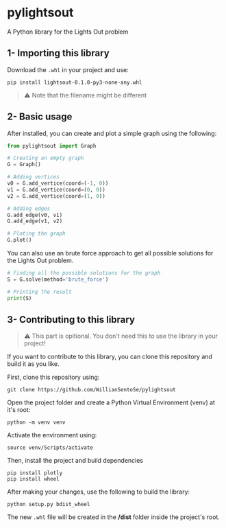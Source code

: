 # pylightsout
A Python library for the Lights Out problem

## 1- Importing this library
Download the `.whl` in your project and use:

```
pip install lightsout-0.1.0-py3-none-any.whl
```

> ⚠️ Note that the filename might be different

## 2- Basic usage
After installed, you can create and plot a simple graph using the following:

```Python
from pylightsout import Graph

# Creating an empty graph
G = Graph()

# Adding vertices
v0 = G.add_vertice(coord=(-1, 0))
v1 = G.add_vertice(coord=(0, 0))
v2 = G.add_vertice(coord=(1, 0))

# Adding edges
G.add_edge(v0, v1)
G.add_edge(v1, v2)

# Ploting the graph
G.plot()
```

You can also use an brute force approach to get all possible solutions for the Lights Out problem.
```Python
# Finding all the possible solutions for the graph
S = G.solve(method='brute_force')

# Printing the result
print(S)
```

## 3- Contributing to this library
>⚠️ This part is opitional. You don't need this to use the library in your project!

If you want to contribute to this library, you can clone this repository and build it as you like.

First, clone this repository using:
```
git clone https://github.com/WillianSentoSe/pylightsout
```

Open the project folder and create a Python Virtual Environment (venv) at it's root:

```
python -m venv venv
```
Activate the environment using:
```
source venv/Scripts/activate
```

Then, install the project and build dependencies
```
pip install plotly
pip install wheel
```

After making your changes, use the following to build the library:
```
python setup.py bdist_wheel
```

The new `.whl` file will be created in the **/dist** folder inside the project's root.